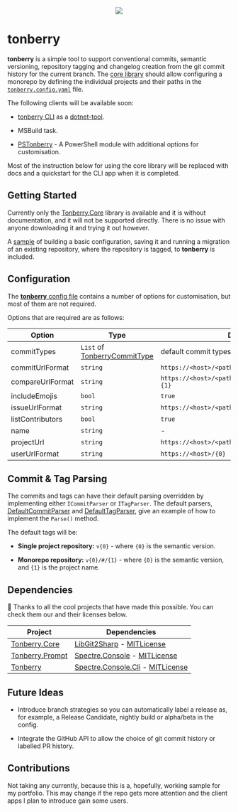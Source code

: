 <p align="center">
  <img src="https://static.wikia.nocookie.net/finalfantasy/images/7/7f/FF8_Tonberry.png/revision/latest/scale-to-width-down/125?cb=20120506172231" />
</p>

# tonberry

**tonberry** is a simple tool to support conventional commits, semantic versioning, repository tagging and changelog creation from the git commit history for the current branch. The [core library](src/Tonberry.Core) should allow configuring a monorepo by defining the individual projects and their paths in the [`tonberry.config.yaml`](sample/tonberry.config.yml) file.

The following clients will be available soon:

- [tonberry CLI](src/Tonberry/) as a [dotnet-tool](https://learn.microsoft.com/en-us/dotnet/core/tools/global-tools).

- MSBuild task.

- [PSTonberry](https://github.com/ashscodes/PSTonberry) - A PowerShell module with additional options for customisation.

Most of the instruction below for using the core library will be replaced with docs and a quickstart for the CLI app when it is completed.

## Getting Started

Currently only the [Tonberry.Core](src/Tonberry.Core) library is available and it is without documentation, and it will not be supported directly. There is no issue with anyone downloading it and trying it out however.

A [sample](src/Tonberry.Core.Sample/Program.cs) of building a basic configuration, saving it and running a migration of an existing repository, where the repository is tagged, to **tonberry** is included.

## Configuration

The [**tonberry** config file](tonberry.config.yml) contains a number of options for customisation, but most of them are not required.

Options that are required are as follows:

| Option | Type | Default Value |
| --- | --- | --- |
| commitTypes | `List` of [TonberryCommitType](src/Tonberry.Core/Model/TonberryCommitType.cs) | default commit types |
| commitUrlFormat | `string` | `https://<host>/<path>/<projectName>/commit/{0}` |
| compareUrlFormat | `string` | `https://<host>/<path>/<projectName>/compare/{0}...{1}` |
| includeEmojis | `bool` | `true` |
| issueUrlFormat | `string` | `https://<host>/<path>/<projectName>/issues/{0}` |
| listContributors | `bool` | `true` |
| name | `string` | - |
| projectUrl | `string` | `https://<host>/<path>/<projectName>.git` |
| userUrlFormat | `string` | `https://<host>/{0}` |

## Commit & Tag Parsing

The commits and tags can have their default parsing overridden by implementing either `ICommitParser` or `ITagParser`. The default parsers, [DefaultCommitParser](src/Tonberry.Core/Model/DefaultCommitParser.cs) and [DefaultTagParser](src/Tonberry.Core/Model/DefaultTagParser.cs), give an example of how to implement the `Parse()` method.

The default tags will be:

- **Single project repository:** `v{0}` - where `{0}` is the semantic version.

- **Monorepo repository:** `v{0}/#/{1}` - where `{0}` is the semantic version, and `{1}` is the project name.

## Dependencies

:clap: Thanks to all the cool projects that have made this possible. You can check them our and their licenses below.

| Project | Dependencies |
| --- | --- |
| [Tonberry.Core](src/Tonberry.Core/) | [LibGit2Sharp](https://github.com/libgit2/libgit2sharp) - [MITLicense](https://github.com/libgit2/libgit2sharp/blob/master/LICENSE.md) |
| [Tonberry.Prompt](src/Tonberry.Prompt/) | [Spectre.Console](https://github.com/spectreconsole/spectre.console) - [MITLicense](https://github.com/spectreconsole/spectre.console/blob/main/LICENSE.md) |
| [Tonberry](src/Tonberry/) | [Spectre.Console.Cli](https://github.com/spectreconsole/spectre.console) - [MITLicense](https://github.com/spectreconsole/spectre.console/blob/main/LICENSE.md) |

## Future Ideas

- Introduce branch strategies so you can automatically label a release as, for example, a Release Candidate, nightly build or alpha/beta in the config.

- Integrate the GitHub API to allow the choice of git commit history or labelled PR history.

## Contributions

Not taking any currently, because this is a, hopefully, working sample for my portfolio. This may change if the repo gets more attention and the client apps I plan to introduce gain some users.
